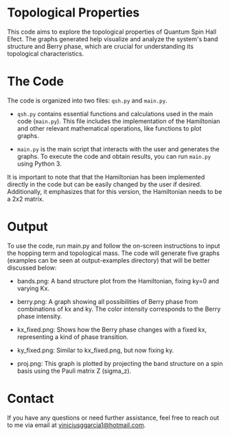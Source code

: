 # Topological Properties
This code aims to explore the topological properties of Quantum Spin Hall Efect. The graphs generated help visualize and analyze the system's band structure and Berry phase, which are crucial for understanding its topological characteristics.

# The Code
The code is organized into two files: `qsh.py` and `main.py`. 

- `qsh.py` contains essential functions and calculations used in the main code (`main.py`). This file includes the implementation of the Hamiltonian and other relevant mathematical operations, like functions to plot graphs.

- `main.py` is the main script that interacts with the user and generates the graphs. To execute the code and obtain results, you can run `main.py` using Python 3.


It is important to note that that the Hamiltonian has been implemented directly in the code but can be easily changed by the user if desired. Additionally, it emphasizes that for this version, the Hamiltonian needs to be a 2x2 matrix.

# Output
To use the code, run main.py and follow the on-screen instructions to input the hopping term and topological mass. The code will generate five graphs (examples can be seen at output-examples directory) that will be better discussed below:

- bands.png: A band structure plot from the Hamiltonian, fixing ky=0 and varying Kx.

- berry.png: A graph showing all possibilities of Berry phase from combinations of kx and ky. The color intensity corresponds to the Berry phase intensity.

- kx_fixed.png: Shows how the Berry phase changes with a fixed kx, representing a kind of phase transition.

- ky_fixed.png: Similar to kx_fixed.png, but now fixing ky.

- proj.png: This graph is plotted by projecting the band structure on a spin basis using the Pauli matrix Z (sigma_z).

# Contact
If you have any questions or need further assistance, feel free to reach out to me via email at viniciusggarcia1@hotmail.com.